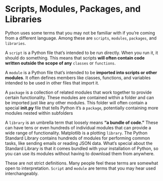 # Scripts, Modules, Packages, and Libraries

Python uses some terms that you may not be familiar with if you’re coming from a different language. Among these are `scripts`, `modules`, `packages`, and `libraries`.

A `script` is a Python file that’s intended to be run directly. When you run it, it should do something. This means that scripts **will often contain code written outside the scope of any** `classes` or `functions`.

A `module` is a Python file that’s intended to be **imported into scripts or other modules**. It often defines members like classes, functions, and variables intended to be used in other files that import it.

A `package` is a collection of related modules that work together to provide certain functionality. These modules are contained within a folder and can be imported just like any other modules. This folder will often contain a special **__init__.py** file that tells Python it’s a `package`, potentially containing more modules nested within subfolders

A `library` is an umbrella term that loosely means **“a bundle of code.”** These can have tens or even hundreds of individual modules that can provide a wide range of functionality. Matplotlib is a plotting `library`. The Python Standard Library contains hundreds of modules for performing common tasks, like sending emails or reading JSON data. What’s special about the Standard Library is that it comes bundled with your installation of Python, so you can use its modules without having to download them from anywhere.

These are not strict definitions. Many people feel these terms are somewhat open to interpretation. `Script` and `module` are terms that you may hear used interchangeably.